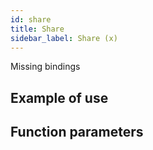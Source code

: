 ```yaml
---
id: share
title: Share
sidebar_label: Share (x)
---
```


Missing bindings

## Example of use

## Function parameters
